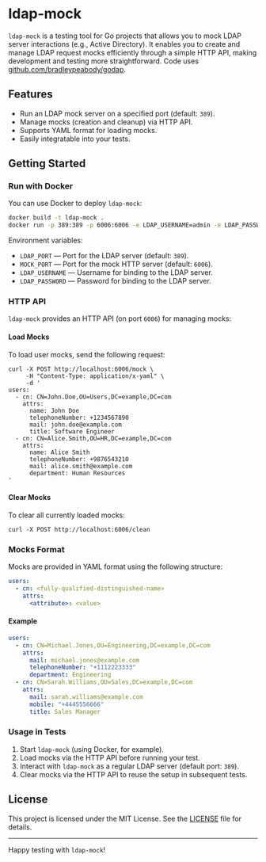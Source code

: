 # ldap-mock

`ldap-mock` is a testing tool for Go projects that allows you to mock LDAP server interactions (e.g., Active Directory).
It enables you to create and manage LDAP request mocks efficiently through a simple HTTP API, making development and testing more straightforward.
Code uses [github.com/bradleypeabody/godap](github.com/bradleypeabody/godap).

## Features
- Run an LDAP mock server on a specified port (default: `389`).
- Manage mocks (creation and cleanup) via HTTP API.
- Supports YAML format for loading mocks.
- Easily integratable into your tests.

## Getting Started

### Run with Docker
You can use Docker to deploy `ldap-mock`:

```sh
docker build -t ldap-mock .
docker run -p 389:389 -p 6006:6006 -e LDAP_USERNAME=admin -e LDAP_PASSWORD=admin123 ldap-mock
```

Environment variables:
- `LDAP_PORT` — Port for the LDAP server (default: `389`).
- `MOCK_PORT` — Port for the mock HTTP server (default: `6006`).
- `LDAP_USERNAME` — Username for binding to the LDAP server.
- `LDAP_PASSWORD` — Password for binding to the LDAP server.

### HTTP API
`ldap-mock` provides an HTTP API (on port `6006`) for managing mocks:

#### Load Mocks
To load user mocks, send the following request:

```shell
curl -X POST http://localhost:6006/mock \
     -H "Content-Type: application/x-yaml" \
     -d '
users:
  - cn: CN=John.Doe,OU=Users,DC=example,DC=com
    attrs:
      name: John Doe
      telephoneNumber: +1234567890
      mail: john.doe@example.com
      title: Software Engineer
  - cn: CN=Alice.Smith,OU=HR,DC=example,DC=com
    attrs:
      name: Alice Smith
      telephoneNumber: +9876543210
      mail: alice.smith@example.com
      department: Human Resources
'
```

#### Clear Mocks
To clear all currently loaded mocks:

```shell
curl -X POST http://localhost:6006/clean
```


### Mocks Format
Mocks are provided in YAML format using the following structure:

```yaml
users:
  - cn: <fully-qualified-distinguished-name>
    attrs:
      <attribute>: <value>
```

#### Example
```yaml
users:
  - cn: CN=Michael.Jones,OU=Engineering,DC=example,DC=com
    attrs:
      mail: michael.jones@example.com
      telephoneNumber: "+1112223333"
      department: Engineering
  - cn: CN=Sarah.Williams,OU=Sales,DC=example,DC=com
    attrs:
      mail: sarah.williams@example.com
      mobile: "+4445556666"
      title: Sales Manager
```

### Usage in Tests
1. Start `ldap-mock` (using Docker, for example).
2. Load mocks via the HTTP API before running your test.
3. Interact with `ldap-mock` as a regular LDAP server (default port: `389`).
4. Clear mocks via the HTTP API to reuse the setup in subsequent tests.

## License
This project is licensed under the MIT License. See the [LICENSE](LICENSE) file for details.

---

Happy testing with `ldap-mock`!
